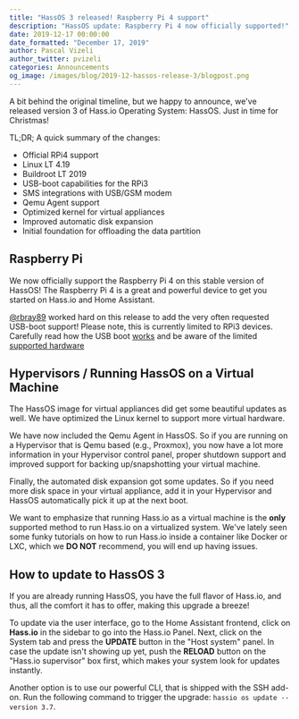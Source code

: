 ```yaml
---
title: "HassOS 3 released! Raspberry Pi 4 support"
description: "HassOS update: Raspberry Pi 4 now officially supported!"
date: 2019-12-17 00:00:00
date_formatted: "December 17, 2019"
author: Pascal Vizeli
author_twitter: pvizeli
categories: Announcements
og_image: /images/blog/2019-12-hassos-release-3/blogpost.png
---
```


A bit behind the original timeline, but we happy to announce, we've released version 3 of Hass.io Operating System: HassOS. Just in time for Christmas!

TL;DR; A quick summary of the changes:

- Official RPi4 support
- Linux LT 4.19
- Buildroot LT 2019
- USB-boot capabilities for the RPi3
- SMS integrations with USB/GSM modem
- Qemu Agent support
- Optimized kernel for virtual appliances
- Improved automatic disk expansion
- Initial foundation for offloading the data partition

## Raspberry Pi

We now officially support the Raspberry Pi 4 on this stable version of HassOS! The Raspberry Pi 4 is a great and powerful device to get you started on Hass.io and Home Assistant.

[@rbray89](https://github.com/rbray89) worked hard on this release to add the very often requested USB-boot support! Please note, this is currently limited to RPi3 devices. Carefully read how the USB boot [works](https://github.com/home-assistant/hassos/blob/rel-3/Documentation/boards/raspberrypi.md#usb-boot) and be aware of the limited [supported hardware](https://community.home-assistant.io/t/hass-io-transfer-from-sd-card-to-ssd-or-usb/97452/19)

## Hypervisors / Running HassOS on a Virtual Machine

The HassOS image for virtual appliances did get some beautiful updates as well. We have optimized the Linux kernel to support more virtual hardware.

We have now included the Qemu Agent in HassOS. So if you are running on a Hypervisor that is Qemu based (e.g., Proxmox), you now have a lot more information in your Hypervisor control panel, proper shutdown support and improved support for backing up/snapshotting your virtual machine.

Finally, the automated disk expansion got some updates. So if you need more disk space in your virtual appliance, add it in your Hypervisor and HassOS automatically pick it up at the next boot.

We want to emphasize that running Hass.io as a virtual machine is the **only** supported method to run Hass.io on a virtualized system. We've lately seen some funky tutorials on how to run Hass.io inside a container like Docker or LXC, which we **DO NOT** recommend, you will end up having issues.

## How to update to HassOS 3

If you are already running HassOS, you have the full flavor of Hass.io, and thus, all the comfort it has to offer, making this upgrade a breeze!

To update via the user interface, go to the Home Assistant frontend, click on **Hass.io** in the sidebar to go into the Hass.io Panel. Next, click on the System tab and press the **UPDATE** button in the "Host system" panel. In case the update isn't showing up yet, push the **RELOAD** button on the "Hass.io supervisor" box first, which makes your system look for updates instantly.

Another option is to use our powerful CLI, that is shipped with the SSH add-on. Run the following command to trigger the upgrade: `hassio os update --version 3.7`.
